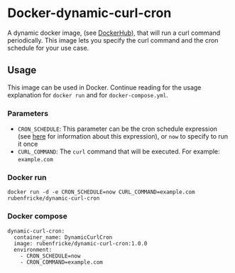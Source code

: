 # Docker-dynamic-curl-cron

A dynamic docker image, (see [DockerHub](https://hub.docker.com/r/rubenfricke/dynamic-curl-cron)), that will run a curl command periodically. This image lets you specify the curl command and the cron schedule for your use case.

## Usage

This image can be used in Docker. Continue reading for the usage explanation for `docker run` and for `docker-compose.yml`.

### Parameters

- `CRON_SCHEDULE`: This parameter can be the cron schedule expression (see [here](https://en.wikipedia.org/wiki/Cron) for information about this expression), or `now` to specify to run it once
- `CURL_COMMAND`: The `curl` command that will be executed. For example: `example.com`

### Docker run
    
    docker run -d -e CRON_SCHEDULE=now CURL_COMMAND=example.com rubenfricke/dynamic-curl-cron

### Docker compose

  ```
  dynamic-curl-cron:
    container_name: DynamicCurlCron
    image: rubenfricke/dynamic-curl-cron:1.0.0
    environment:
      - CRON_SCHEDULE=now
      - CRON_COMMAND=example.com
  ```
